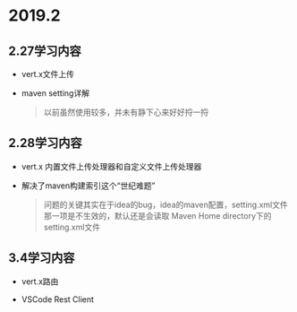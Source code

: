 # 2019.2

## 2.27学习内容

* vert.x文件上传

* maven setting详解
    > 以前虽然使用较多，并未有静下心来好好捋一捋

## 2.28学习内容

* vert.x 内置文件上传处理器和自定义文件上传处理器

* 解决了maven构建索引这个“世纪难题”
    > 问题的关键其实在于idea的bug，idea的maven配置，setting.xml文件那一项是不生效的，默认还是会读取 Maven Home directory下的setting.xml文件

## 3.4学习内容

* vert.x路由

* VSCode Rest Client